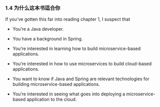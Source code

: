 ### 1.4 为什么这本书适合你

If you’ve gotten this far into reading chapter 1, I suspect that

* You’re a Java developer.

* You have a background in Spring.

* You’re interested in learning how to build microservice-based applications.

* You’re interested in how to use microservices to build cloud-based applications.

* You want to know if Java and Spring are relevant technologies for building microservice-based applications.

* You’re interested in seeing what goes into deploying a microservice-based application to the cloud.



